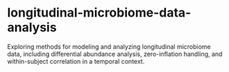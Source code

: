# longitudinal-microbiome-data-analysis
Exploring methods for modeling and analyzing longitudinal microbiome data, including differential abundance analysis, zero-inflation handling, and within-subject correlation in a temporal context.
